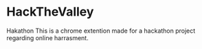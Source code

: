 # HackTheValley
Hakathon
This is a chrome extention made for a hackathon project regarding online harrasment.
